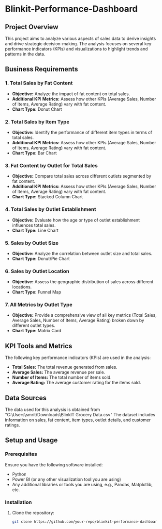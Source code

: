 # Blinkit-Performance-Dashboard

## Project Overview

This project aims to analyze various aspects of sales data to derive insights and drive strategic decision-making. The analysis focuses on several key performance indicators (KPIs) and visualizations to highlight trends and patterns in the data.

## Business Requirements

### 1. Total Sales by Fat Content

- **Objective:** Analyze the impact of fat content on total sales.
- **Additional KPI Metrics:** Assess how other KPIs (Average Sales, Number of Items, Average Rating) vary with fat content.
- **Chart Type:** Donut Chart

### 2. Total Sales by Item Type

- **Objective:** Identify the performance of different item types in terms of total sales.
- **Additional KPI Metrics:** Assess how other KPIs (Average Sales, Number of Items, Average Rating) vary with fat content.
- **Chart Type:** Bar Chart

### 3. Fat Content by Outlet for Total Sales

- **Objective:** Compare total sales across different outlets segmented by fat content.
- **Additional KPI Metrics:** Assess how other KPIs (Average Sales, Number of Items, Average Rating) vary with fat content.
- **Chart Type:** Stacked Column Chart

### 4. Total Sales by Outlet Establishment

- **Objective:** Evaluate how the age or type of outlet establishment influences total sales.
- **Chart Type:** Line Chart

### 5. Sales by Outlet Size

- **Objective:** Analyze the correlation between outlet size and total sales.
- **Chart Type:** Donut/Pie Chart

### 6. Sales by Outlet Location

- **Objective:** Assess the geographic distribution of sales across different locations.
- **Chart Type:** Funnel Map

### 7. All Metrics by Outlet Type

- **Objective:** Provide a comprehensive view of all key metrics (Total Sales, Average Sales, Number of Items, Average Rating) broken down by different outlet types.
- **Chart Type:** Matrix Card

## KPI Tools and Metrics

The following key performance indicators (KPIs) are used in the analysis:

- **Total Sales:** The total revenue generated from sales.
- **Average Sales:** The average revenue per sale.
- **Number of Items:** The total number of items sold.
- **Average Rating:** The average customer rating for the items sold.

## Data Sources

The data used for this analysis is obtained from "C:\Users\smrit\Downloads\BlinkIT Grocery Data.csv" The dataset includes information on sales, fat content, item types, outlet details, and customer ratings.

## Setup and Usage

### Prerequisites

Ensure you have the following software installed:

- Python 
- Power BI (or any other visualization tool you are using)
- Any additional libraries or tools you are using, e.g., Pandas, Matplotlib, etc.

### Installation

1. Clone the repository:
   ```bash
   git clone https://github.com/your-repo/blinkit-performance-dashboard.git

   

